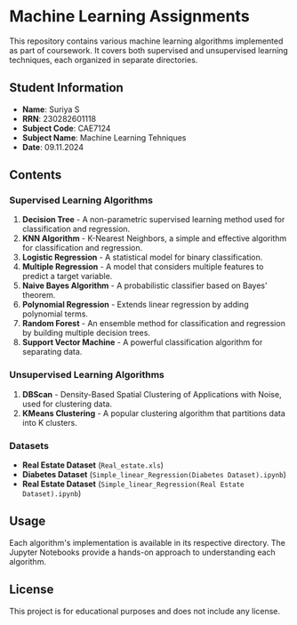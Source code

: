 # Machine Learning Assignments

This repository contains various machine learning algorithms implemented as part of coursework. It covers both supervised and unsupervised learning techniques, each organized in separate directories.

## Student Information
- **Name**: Suriya S
- **RRN**: 230282601118
- **Subject Code**: CAE7124
- **Subject Name**: Machine Learning Tehniques
- **Date**: 09.11.2024

## Contents

### Supervised Learning Algorithms
1. **Decision Tree** - A non-parametric supervised learning method used for classification and regression.
2. **KNN Algorithm** - K-Nearest Neighbors, a simple and effective algorithm for classification and regression.
3. **Logistic Regression** - A statistical model for binary classification.
4. **Multiple Regression** - A model that considers multiple features to predict a target variable.
5. **Naive Bayes Algorithm** - A probabilistic classifier based on Bayes' theorem.
6. **Polynomial Regression** - Extends linear regression by adding polynomial terms.
7. **Random Forest** - An ensemble method for classification and regression by building multiple decision trees.
8. **Support Vector Machine** - A powerful classification algorithm for separating data.

### Unsupervised Learning Algorithms
1. **DBScan** - Density-Based Spatial Clustering of Applications with Noise, used for clustering data.
2. **KMeans Clustering** - A popular clustering algorithm that partitions data into K clusters.

### Datasets
- **Real Estate Dataset** (`Real_estate.xls`)
- **Diabetes Dataset** (`Simple_linear_Regression(Diabetes Dataset).ipynb`)
- **Real Estate Dataset** (`Simple_linear_Regression(Real Estate Dataset).ipynb`)

## Usage
Each algorithm's implementation is available in its respective directory. The Jupyter Notebooks provide a hands-on approach to understanding each algorithm.

## License
This project is for educational purposes and does not include any license.
